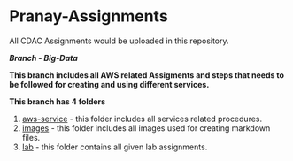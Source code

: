 # Pranay-Assignments
All CDAC Assignments would be uploaded in this repository.

***Branch - Big-Data***

**This branch includes all AWS related Assigments and steps that needs to be followed for creating and using different services.**

**This branch has 4 folders**
1. [aws-service](https://github.com/prem1204/Pranay-Assignments/blob/Big-Data/aws-services) - this folder includes all services related procedures.
2. [images](https://github.com/prem1204/Pranay-Assignments/blob/Big-Data/images) - this folder includes all images used for creating markdown files.
3. [lab](https://github.com/prem1204/Pranay-Assignments/blob/Big-Data/lab) - this folder contains all given lab assignments.
